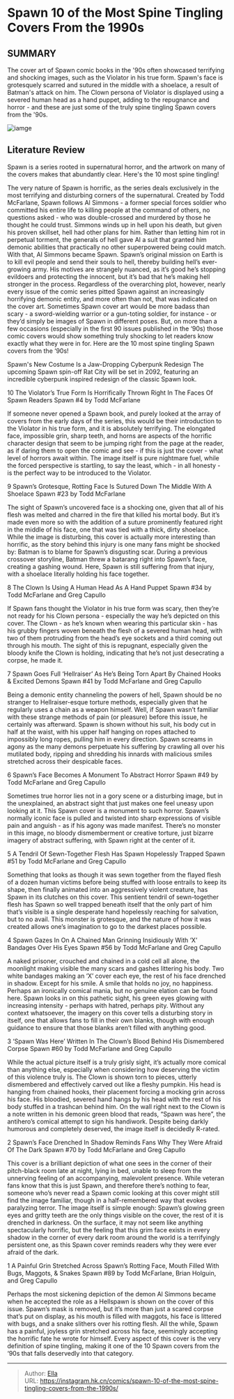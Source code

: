 # Spawn 10 of the Most Spine Tingling Covers From the 1990s


## SUMMARY 


 The cover art of Spawn comic books in the &#39;90s often showcased terrifying and shocking images, such as the Violator in his true form. 
 Spawn&#39;s face is grotesquely scarred and sutured in the middle with a shoelace, a result of Batman&#39;s attack on him. 
 The Clown persona of Violator is displayed using a severed human head as a hand puppet, adding to the repugnance and horror - and these are just some of the truly spine tingling Spawn covers from the &#39;90s. 

![iamge](https://static1.srcdn.com/wordpress/wp-content/uploads/2023/12/spawn-with-a-big-gross-eye.jpg)

## Literature Review

Spawn is a series rooted in supernatural horror, and the artwork on many of the covers makes that abundantly clear. Here&#39;s the 10 most spine tingling!




The very nature of Spawn is horrific, as the series deals exclusively in the most terrifying and disturbing corners of the supernatural. Created by Todd McFarlane, Spawn follows Al Simmons - a former special forces soldier who committed his entire life to killing people at the command of others, no questions asked - who was double-crossed and murdered by those he thought he could trust. Simmons winds up in hell upon his death, but given his proven skillset, hell had other plans for him. Rather than letting him rot in perpetual torment, the generals of hell gave Al a suit that granted him demonic abilities that practically no other superpowered being could match. With that, Al Simmons became Spawn.
Spawn’s original mission on Earth is to kill evil people and send their souls to hell, thereby building hell’s ever-growing army. His motives are strangely nuanced, as it’s good he’s stopping evildoers and protecting the innocent, but it’s bad that he’s making hell stronger in the process. Regardless of the overarching plot, however, nearly every issue of the comic series pitted Spawn against an increasingly horrifying demonic entity, and more often than not, that was indicated on the cover art.
Sometimes Spawn cover art would be more badass than scary - a sword-wielding warrior or a gun-toting soldier, for instance - or they’d simply be images of Spawn in different poses. But, on more than a few occasions (especially in the first 90 issues published in the ‘90s) those comic covers would show something truly shocking to let readers know exactly what they were in for. Here are the 10 most spine tingling Spawn covers from the ‘90s!
            
 
 Spawn&#39;s New Costume Is a Jaw-Dropping Cyberpunk Redesign 
The upcoming Spawn spin-off Rat City will be set in 2092, featuring an incredible cyberpunk inspired redesign of the classic Spawn look.












 








 10  The Violator’s True Form Is Horrifically Thrown Right In The Faces Of Spawn Readers 
Spawn #4 by Todd McFarlane
        

If someone never opened a Spawn book, and purely looked at the array of covers from the early days of the series, this would be their introduction to the Violator in his true form, and it is absolutely terrifying. The elongated face, impossible grin, sharp teeth, and horns are aspects of the horrific character design that seem to be jumping right from the page at the reader, as if daring them to open the comic and see - if this is just the cover - what level of horrors await within.
The image itself is pure nightmare fuel, while the forced perspective is startling, to say the least, which - in all honesty - is the perfect way to be introduced to the Violator.





 9  Spawn’s Grotesque, Rotting Face Is Sutured Down The Middle With A Shoelace 
Spawn #23 by Todd McFarlane
        

The sight of Spawn’s uncovered face is a shocking one, given that all of his flesh was melted and charred in the fire that killed his mortal body. But it’s made even more so with the addition of a suture prominently featured right in the middle of his face, one that was tied with a thick, dirty shoelace. While the image is disturbing, this cover is actually more interesting than horrific, as the story behind this injury is one many fans might be shocked by: Batman is to blame for Spawn’s disgusting scar.
During a previous crossover storyline, Batman threw a batarang right into Spawn’s face, creating a gashing wound. Here, Spawn is still suffering from that injury, with a shoelace literally holding his face together.





 8  The Clown Is Using A Human Head As A Hand Puppet 
Spawn #34 by Todd McFarlane and Greg Capullo
        

If Spawn fans thought the Violator in his true form was scary, then they’re not ready for his Clown persona - especially the way he’s depicted on this cover. The Clown - as he’s known when wearing this particular skin - has his grubby fingers woven beneath the flesh of a severed human head, with two of them protruding from the head’s eye sockets and a third coming out through his mouth.
The sight of this is repugnant, especially given the bloody knife the Clown is holding, indicating that he’s not just desecrating a corpse, he made it.





 7  Spawn Goes Full ‘Hellraiser’ As He’s Being Torn Apart By Chained Hooks &amp; Excited Demons 
Spawn #41 by Todd McFarlane and Greg Capullo
        

Being a demonic entity channeling the powers of hell, Spawn should be no stranger to Hellraiser-esque torture methods, especially given that he regularly uses a chain as a weapon himself. Well, if Spawn wasn’t familiar with these strange methods of pain (or pleasure) before this issue, he certainly was afterward.
Spawn is shown without his suit, his body cut in half at the waist, with his upper half hanging on ropes attached to impossibly long ropes, pulling him in every direction. Spawn screams in agony as the many demons perpetuate his suffering by crawling all over his mutilated body, ripping and shredding his innards with malicious smiles stretched across their despicable faces.





 6  Spawn’s Face Becomes A Monument To Abstract Horror 
Spawn #49 by Todd McFarlane and Greg Capullo
        

Sometimes true horror lies not in a gory scene or a disturbing image, but in the unexplained, an abstract sight that just makes one feel uneasy upon looking at it. This Spawn cover is a monument to such horror. Spawn’s normally iconic face is pulled and twisted into sharp expressions of visible pain and anguish - as if his agony was made manifest.
There’s no monster in this image, no bloody dismemberment or creative torture, just bizarre imagery of abstract suffering, with Spawn right at the center of it.





 5  A Tendril Of Sewn-Together Flesh Has Spawn Hopelessly Trapped 
Spawn #51 by Todd McFarlane and Greg Capullo
        

Something that looks as though it was sewn together from the flayed flesh of a dozen human victims before being stuffed with loose entrails to keep its shape, then finally animated into an aggressively violent creature, has Spawn in its clutches on this cover. This sentient tendril of sewn-together flesh has Spawn so well trapped beneath itself that the only part of him that’s visible is a single desperate hand hopelessly reaching for salvation, but to no avail.
This monster is grotesque, and the nature of how it was created allows one’s imagination to go to the darkest places possible.





 4  Spawn Gazes In On A Chained Man Grinning Insidiously With ‘X’ Bandages Over His Eyes 
Spawn #56 by Todd McFarlane and Greg Capullo
        

A naked prisoner, crouched and chained in a cold cell all alone, the moonlight making visible the many scars and gashes littering his body. Two white bandages making an ‘X’ cover each eye, the rest of his face drenched in shadow. Except for his smile. A smile that holds no joy, no happiness. Perhaps an ironically comical mania, but no genuine elation can be found here. Spawn looks in on this pathetic sight, his green eyes glowing with increasing intensity - perhaps with hatred, perhaps pity.
Without any context whatsoever, the imagery on this cover tells a disturbing story in itself, one that allows fans to fill in their own blanks, though with enough guidance to ensure that those blanks aren’t filled with anything good.





 3  ‘Spawn Was Here’ Written In The Clown’s Blood Behind His Dismembered Corpse 
Spawn #60 by Todd McFarlane and Greg Capullo
        

While the actual picture itself is a truly grisly sight, it’s actually more comical than anything else, especially when considering how deserving the victim of this violence truly is. The Clown is shown torn to pieces, utterly dismembered and effectively carved out like a fleshy pumpkin. His head is hanging from chained hooks, their placement forcing a mocking grin across his face. His bloodied, severed hand hangs by his head with the rest of his body stuffed in a trashcan behind him. On the wall right next to the Clown is a note written in his demonic green blood that reads, “Spawn was here”, the antihero’s comical attempt to sign his handiwork.
Despite being darkly humorous and completely deserved, the image itself is decidedly R-rated.





 2  Spawn’s Face Drenched In Shadow Reminds Fans Why They Were Afraid Of The Dark 
Spawn #70 by Todd McFarlane and Greg Capullo
        

This cover is a brilliant depiction of what one sees in the corner of their pitch-black room late at night, lying in bed, unable to sleep from the unnerving feeling of an accompanying, malevolent presence. While veteran fans know that this is just Spawn, and therefore there’s nothing to fear, someone who’s never read a Spawn comic looking at this cover might still find the image familiar, though in a half-remembered way that evokes paralyzing terror. The image itself is simple enough: Spawn’s glowing green eyes and gritty teeth are the only things visible on the cover, the rest of it is drenched in darkness.
On the surface, it may not seem like anything spectacularly horrific, but the feeling that this grim face exists in every shadow in the corner of every dark room around the world is a terrifyingly persistent one, as this Spawn cover reminds readers why they were ever afraid of the dark.





 1  A Painful Grin Stretched Across Spawn’s Rotting Face, Mouth Filled With Bugs, Maggots, &amp; Snakes 
Spawn #89 by Todd McFarlane, Brian Holguin, and Greg Capullo
        

Perhaps the most sickening depiction of the demon Al Simmons became when he accepted the role as a Hellspawn is shown on the cover of this issue. Spawn’s mask is removed, but it’s more than just a scared corpse that’s put on display, as his mouth is filled with maggots, his face is littered with bugs, and a snake slithers over his rotting flesh. All the while, Spawn has a painful, joyless grin stretched across his face, seemingly accepting the horrific fate he wrote for himself.
Every aspect of this cover is the very definition of spine tingling, making it one of the 10 Spawn covers from the ‘90s that falls deservedly into that category.

---

> Author: [Ella](https://instagram.hk.cn/)  
> URL: https://instagram.hk.cn/comics/spawn-10-of-the-most-spine-tingling-covers-from-the-1990s/  

